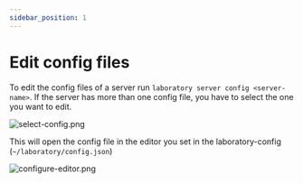 ```yaml
---
sidebar_position: 1
---
```


# Edit config files

To edit the config files of a server run `laboratory server config <server-name>`. If the server has more than one config file, you have to select the one you want to edit.

![select-config.png](/img/docs/select-config.png)

This will open the config file in the editor you set in the laboratory-config (`~/laboratory/config.json`)

![configure-editor.png](/img/docs/configure-editor.png)